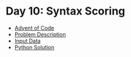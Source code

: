 # Day 10: Syntax Scoring

- [Advent of Code](https://adventofcode.com/2021/day/10)
- [Problem Description](https://github.com/nicovandenhooff/advent-of-code-2021/blob/main/problems/day-10-syntax-scoring/info.txt)
- [Input Data](https://github.com/nicovandenhooff/advent-of-code-2021/blob/main/problems/day-10-syntax-scoring/input.txt)
- [Python Solution](https://github.com/nicovandenhooff/advent-of-code-2021/blob/main/problems/day-10-syntax-scoring/solution.py)